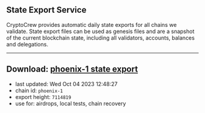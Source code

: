 ## State Export Service
CryptoCrew provides automatic daily state exports for all chains we validate. State export files can be used as genesis files and are a snapshot of the current blockchain state, including all validators, accounts, balances and delegations.

---
**Download: [phoenix-1 state export](https://dl.ccvalidators.com/SERVICE/terra2/phoenix-1_export_7114819.json)**
---

- last updated: Wed Oct 04 2023 12:48:27
- chain id: `phoenix-1`
- export height: `7114819`
- use for: airdrops, local tests, chain recovery
